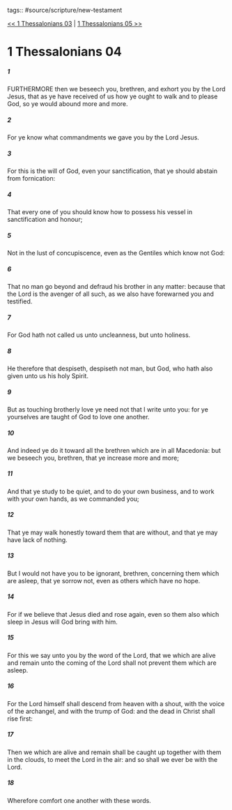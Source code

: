 tags:: #source/scripture/new-testament

[<< 1 Thessalonians 03](source/scripture/new-testament/13_1_Thessalonians/1_Thessalonians_03.md) | [1 Thessalonians 05 >>](source/scripture/new-testament/13_1_Thessalonians/1_Thessalonians_05.md)

# 1 Thessalonians 04

##### 1

FURTHERMORE then we beseech you, brethren, and exhort you by the Lord Jesus, that as ye have received of us how ye ought to walk and to please God, so ye would abound more and more.

##### 2

For ye know what commandments we gave you by the Lord Jesus.

##### 3

For this is the will of God, even your sanctification, that ye should abstain from fornication:

##### 4

That every one of you should know how to possess his vessel in sanctification and honour;

##### 5

Not in the lust of concupiscence, even as the Gentiles which know not God:

##### 6

That no man go beyond and defraud his brother in any matter: because that the Lord is the avenger of all such, as we also have forewarned you and testified.

##### 7

For God hath not called us unto uncleanness, but unto holiness.

##### 8

He therefore that despiseth, despiseth not man, but God, who hath also given unto us his holy Spirit.

##### 9

But as touching brotherly love ye need not that I write unto you: for ye yourselves are taught of God to love one another.

##### 10

And indeed ye do it toward all the brethren which are in all Macedonia: but we beseech you, brethren, that ye increase more and more;

##### 11

And that ye study to be quiet, and to do your own business, and to work with your own hands, as we commanded you;

##### 12

That ye may walk honestly toward them that are without, and that ye may have lack of nothing.

##### 13

But I would not have you to be ignorant, brethren, concerning them which are asleep, that ye sorrow not, even as others which have no hope.

##### 14

For if we believe that Jesus died and rose again, even so them also which sleep in Jesus will God bring with him.

##### 15

For this we say unto you by the word of the Lord, that we which are alive and remain unto the coming of the Lord shall not prevent them which are asleep.

##### 16

For the Lord himself shall descend from heaven with a shout, with the voice of the archangel, and with the trump of God: and the dead in Christ shall rise first:

##### 17

Then we which are alive and remain shall be caught up together with them in the clouds, to meet the Lord in the air: and so shall we ever be with the Lord.

##### 18

Wherefore comfort one another with these words.
